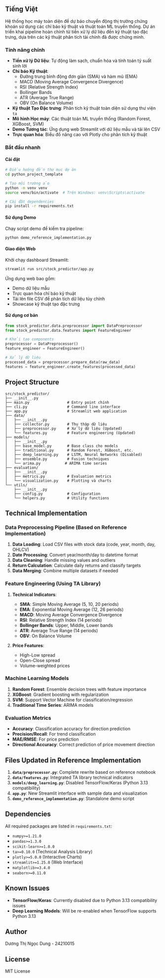 ## Tiếng Việt

Hệ thống học máy toàn diện để dự báo chuyển động thị trường chứng khoán sử dụng các chỉ báo kỹ thuật và thuật toán ML truyền thống. Dự án triển khai pipeline hoàn chỉnh từ tiền xử lý dữ liệu đến kỹ thuật tạo đặc trưng, dựa trên các kỹ thuật phân tích tài chính đã được chứng minh.

### Tính năng chính

- **Tiền xử lý Dữ liệu**: Tự động làm sạch, chuẩn hóa và tính toán tỷ suất sinh lời
- **Chỉ báo Kỹ thuật**:
  - Đường trung bình động đơn giản (SMA) và hàm mũ (EMA)
  - MACD (Moving Average Convergence Divergence)
  - RSI (Relative Strength Index)
  - Bollinger Bands
  - ATR (Average True Range)
  - OBV (On Balance Volume)
- **Kỹ thuật Tạo Đặc trưng**: Phân tích kỹ thuật toàn diện sử dụng thư viện `ta`
- **Mô hình Học máy**: Các thuật toán ML truyền thống (Random Forest, XGBoost, SVM)
- **Demo Tương tác**: Ứng dụng web Streamlit với dữ liệu mẫu và tải lên CSV
- **Trực quan hóa**: Biểu đồ nâng cao với Plotly cho phân tích kỹ thuật

### Bắt đầu nhanh

#### Cài đặt

```bash
# Điều hướng đến thư mục dự án
cd python_project_template

# Tạo môi trường ảo
python -m venv venv
source venv/bin/activate  # Trên Windows: venv\Scripts\activate

# Cài đặt dependencies
pip install -r requirements.txt
```

#### Sử dụng Demo

Chạy script demo để kiểm tra pipeline:

```bash
python demo_reference_implementation.py
```

#### Giao diện Web

Khởi chạy dashboard Streamlit:

```bash
streamlit run src/stock_predictor/app.py
```

Ứng dụng web bao gồm:
- Demo dữ liệu mẫu
- Trực quan hóa chỉ báo kỹ thuật
- Tải lên file CSV để phân tích dữ liệu tùy chỉnh
- Showcase kỹ thuật tạo đặc trưng

#### Sử dụng cơ bản

```python
from stock_predictor.data.preprocessor import DataPreprocessor
from stock_predictor.data.features import FeatureEngineer

# Khởi tạo components
preprocessor = DataPreprocessor()
feature_engineer = FeatureEngineer()

# Xử lý dữ liệu
processed_data = preprocessor.prepare_data(raw_data)
features = feature_engineer.create_features(processed_data)
```

## Project Structure

```
src/stock_predictor/
├── __init__.py
├── main.py                 # Entry point chính
├── cli.py                  # Command line interface
├── app.py                  # Streamlit web application
├── data/
│   ├── __init__.py
│   ├── collector.py        # Thu thập dữ liệu
│   ├── preprocessor.py     # Xử lý dữ liệu (Updated)
│   └── features.py         # Feature engineering (Updated)
├── models/
│   ├── __init__.py
│   ├── base_model.py       # Base class cho models
│   ├── traditional.py      # Random Forest, XGBoost, etc.
│   ├── deep_learning.py    # LSTM, Neural Networks (Disabled)
│   ├── ensemble.py         # Fusion techniques
│   └── arima.py           # ARIMA time series
├── evaluation/
│   ├── __init__.py
│   ├── metrics.py          # Evaluation metrics
│   └── visualization.py    # Plotting và charts
└── utils/
    ├── __init__.py
    ├── config.py           # Configuration
    └── helpers.py          # Utility functions
```

## Technical Implementation

### Data Preprocessing Pipeline (Based on Reference Implementation)

1. **Data Loading**: Load CSV files with stock data (code, year, month, day, OHLCV)
2. **Date Processing**: Convert year/month/day to datetime format
3. **Data Cleaning**: Handle missing values and outliers
4. **Return Calculation**: Calculate daily returns and classify targets
5. **Data Merging**: Combine multiple datasets if needed

### Feature Engineering (Using TA Library)

1. **Technical Indicators**:
   - **SMA**: Simple Moving Average (5, 10, 20 periods)
   - **EMA**: Exponential Moving Average (12, 26 periods)
   - **MACD**: Moving Average Convergence Divergence
   - **RSI**: Relative Strength Index (14 periods)
   - **Bollinger Bands**: Upper, Middle, Lower bands
   - **ATR**: Average True Range (14 periods)
   - **OBV**: On Balance Volume

2. **Price Features**:
   - High-Low spread
   - Open-Close spread
   - Volume-weighted prices

### Machine Learning Models

1. **Random Forest**: Ensemble decision trees with feature importance
2. **XGBoost**: Gradient boosting with regularization
3. **SVM**: Support Vector Machine for classification/regression
4. **Traditional Time Series**: ARIMA models

### Evaluation Metrics

- **Accuracy**: Classification accuracy for direction prediction
- **Precision/Recall**: For trend classification
- **MAE/RMSE**: For price prediction
- **Directional Accuracy**: Correct prediction of price movement direction

## Files Updated in Reference Implementation

1. **`data/preprocessor.py`**: Complete rewrite based on reference notebook
2. **`data/features.py`**: Integrated TA library technical indicators
3. **`models/deep_learning.py`**: Disabled TensorFlow/Keras (Python 3.13 compatibility)
4. **`app.py`**: New Streamlit interface with sample data and visualization
5. **`demo_reference_implementation.py`**: Standalone demo script

## Dependencies

All required packages are listed in `requirements.txt`:

- `numpy>=1.21.0`
- `pandas>=1.3.0`
- `scikit-learn>=1.0.0`
- `ta>=0.10.0` (Technical Analysis Library)
- `plotly>=5.0.0` (Interactive Charts)
- `streamlit>=1.25.0` (Web Interface)
- `matplotlib>=3.4.0`
- `seaborn>=0.11.0`

## Known Issues

- **TensorFlow/Keras**: Currently disabled due to Python 3.13 compatibility issues
- **Deep Learning Models**: Will be re-enabled when TensorFlow supports Python 3.13

## Author

Dương Thị Ngọc Dung - 24210015

## License

MIT License
